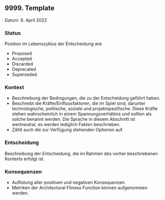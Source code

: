 ## 9999. Template

Datum: 8. April 2022

### Status

Position im Lebenszyklus der Entscheidung wie 
- Proposed 
- Accepted 
- Discarded 
- Deprecated 
- Superseded

### Kontext

- Beschreibung der Bedingungen, die zu der Entscheidung geführt haben.
- Beschreibt die Kräfte/Einflussfaktoren, die im Spiel sind; 
  darunter technologische, politische, soziale und projektspezifische. 
  Diese Kräfte stehen wahrscheinlich in einem Spannungsverhältnis und 
  sollten als solche benannt werden. Die Sprache in diesem Abschnitt ist wertneutral, 
  es werden lediglich Fakten beschrieben.
- Zählt auch die zur Verfügung stehenden Optionen auf.

### Entscheidung

Beschreibung der Entscheidung, die im Rahmen des vorher beschriebenen Kontexts erfolgt ist. 

### Konsequenzen

- Auflistung aller positiven und negativen Konsequenzen.
- Metriken der Architectural Fitness Function können aufgenommen werden. 